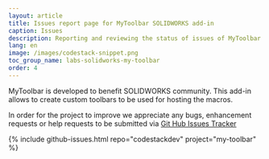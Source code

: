 ```yaml
---
layout: article
title: Issues report page for MyToolbar SOLIDWORKS add-in
caption: Issues
description: Reporting and reviewing the status of issues of MyToolbar add-in for SOLIDWORKS
lang: en
image: /images/codestack-snippet.png
toc_group_name: labs-solidworks-my-toolbar
order: 4
---
```

MyToolbar is developed to benefit SOLIDWORKS community. This add-in allows to create custom toolbars to be used for hosting the macros.

In order for the project to improve we appreciate any bugs, enhancement requests or help requests to be submitted via [Git Hub Issues Tracker](https://github.com/codestackdev/my-toolbar/issues)

{% include github-issues.html repo="codestackdev" project="my-toolbar" %}